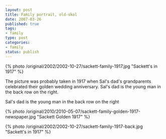 ```yaml
--- 
layout: post
title: Family portrait, old-skol
date: 2007-03-26
published: true
tags: 
- family
type: post
categories: 
- family
status: publish
---
```

{% photo /original/2002/2002-10-27/sackett-family-1917.jpg "Sackett's in 1917" %}

The picture was probably taken in 1917 when Sal's dad's grandparents celebrated their golden wedding anniversary. Sal's dad is the young man in the back row on the right. 

Sal's dad is the young man in the back row on the right

{% photo /original/2010/2010-05-07/sackett-family-golden-1917-newspaper.jpg "Sackett Golden 1917" %}

{% photo /original/2002/2002-10-27/sackett-family-1917-back.jpg "Sackett's in 1917" %}
